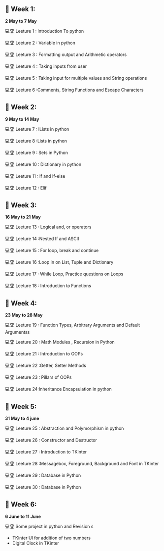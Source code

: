 ## 🧿 Week 1: 

**2 May to 7 May**

💻🏆 Leeture 1 : Introduction To python

💻🏆 Leeture 2 : Variable in python

💻🏆 Leeture 3 : Formatting output and Arithmetic operators

💻🏆 Leeture 4 : Taking inputs from user

💻🏆 Leeture 5 : Taking input for multiple values and String operations

💻🏆 Leeture 6 :Comments, String Functions and Escape Characters

## 🧿 Week 2: 

**9 May to 14 May**

💻🏆 Leeture 7 : ILists in python

💻🏆 Leeture 8 :Lists in python

💻🏆 Leeture 9 : Sets in Python 

💻🏆 Leeture 10 : Dictionary in python

💻🏆 Leeture 11 : If and If-else

💻🏆 Leeture 12 : Elif 

## 🧿 Week 3: 

**16 May to 21 May**

💻🏆 Leeture 13 : Logical and, or operators

💻🏆 Leeture 14 :Nested If and ASCII

💻🏆 Leeture 15 : For loop, break and continue

💻🏆 Leeture 16 :Loop in on List, Tuple and Dictionary 


💻🏆 Leeture 17 :  While Loop, Practice questions on Loops

💻🏆 Leeture 18 : Introduction to Functions

## 🧿 Week 4: 

**23 May to 28 May**

💻🏆 Leeture 19 : Function Types, Arbitrary Arguments and Default Argumentss

💻🏆 Leeture 20 : Math Modules , Recursion in Python

💻🏆 Leeture 21 : Introduction to OOPs

💻🏆 Leeture 22 :Getter, Setter Methods

💻🏆 Leeture 23 : Pillars of OOPs

💻🏆 Leeture 24:Inheritance Encapsulation in python 

## 🧿 Week 5: 

**31 May to 4 june**

💻🏆 Leeture 25 : Abstraction and Polymorphism in python 

💻🏆 Leeture 26 : Constructor and Destructor

💻🏆 Leeture 27 :  Introduction to TKinter

💻🏆 Leeture 28 :Messagebox, Foreground, Background and Font in TKinter

💻🏆 Leeture 29 : Database in Python

💻🏆 Leeture 30 : Database in Python

## 🧿 Week 6: 

**6 June to 11 June**

💻🏆 Some project in python and Revision s

* TKinter UI for addition of two numbers
* Digital Clock in TKinter 